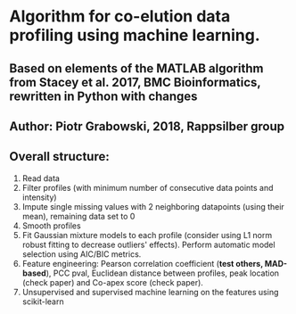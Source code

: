 # Algorithm for co-elution data profiling using machine learning.
## Based on elements of the MATLAB algorithm from Stacey et al. 2017, BMC Bioinformatics, rewritten in Python with changes
## Author: Piotr Grabowski, 2018, Rappsilber group

## Overall structure:
1. Read data
2. Filter profiles (with minimum number of consecutive data points and intensity)
3. Impute single missing values with 2 neighboring datapoints (using their mean), remaining data set to 0
4. Smooth profiles
5. Fit Gaussian mixture models to each profile (consider using L1 norm robust fitting to decrease outliers' effects). Perform automatic model selection using AIC/BIC metrics.
6. Feature engineering: Pearson correlation coefficient (**test others, MAD-based**), PCC pval, Euclidean distance between profiles, peak location (check paper) and Co-apex score (check paper).
7. Unsupervised and supervised machine learning on the features using scikit-learn
